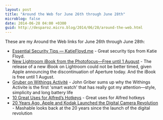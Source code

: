 ```yaml
---
layout: post
title: "Around the Web for June 26th through June 28th"
microblog: false
date: 2014-06-28 04:00 +0300
guid: http://desparoz.micro.blog/2014/06/28/around-the-web.html
---
```

<p>These are my Around the Web links for June 26th through June 28th:</p>
<ul>
<li><a href="http://katiefloyd.me/blog/essential-security-tips">Essential Security Tips &mdash; KatieFloyd.me</a> - Great security tips from Katie Floyd.</li>
<li><a href="http://photofocus.com/2014/06/27/our-new-book-is-here-and-free-until-august-1/">New Lightroom iBook from the Photofocus&mdash;Free until 1 August</a> - The release of a new iBook on Lightroom could not be better timed, given Apple announcing the discontinuation of Aperture today. And the iBook is free until 1 August.</li>
<li><a href="http://www.withings.com/activite/en-US">Gruber on Withings Activit&eacute;</a> - John Griber sums up why the Withings Activite is the first &#039;smart watch&#039; that has really got my attention&mdash;style, simplicity and long battery life</li>
<li><a href="http://blog.alfredapp.com/2014/06/27/10-great-uses-for-alfreds-hotkeys/">10 Great Uses for Alfred&rsquo;s Hotkeys</a> - Great uses for Alfred hotkeys</li>
<li><a href="http://mashable.com/2014/06/21/digital-camera-20th-anniversary/#:eyJzIjoidCIsImkiOiJfNnp0aWo2MG40cXlvbGJqMCJ9">20 Years Ago, Apple and Kodak Launched the Digital Camera Revolution</a> - Mashable looks back at the 20 years since the launch of the digital revolution</li>

</ul>
